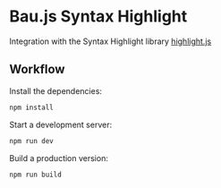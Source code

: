 # Bau.js Syntax Highlight

Integration with the Syntax Highlight library [highlight.js](https://github.com/highlightjs/highlight.js)

## Workflow

Install the dependencies:

```sh
npm install
```

Start a development server:

```sh
npm run dev
```

Build a production version:

```sh
npm run build
```
